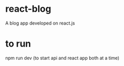 # react-blog
A blog app developed on react.js
# to run 
npm run dev (to start api and react app both at a time)
